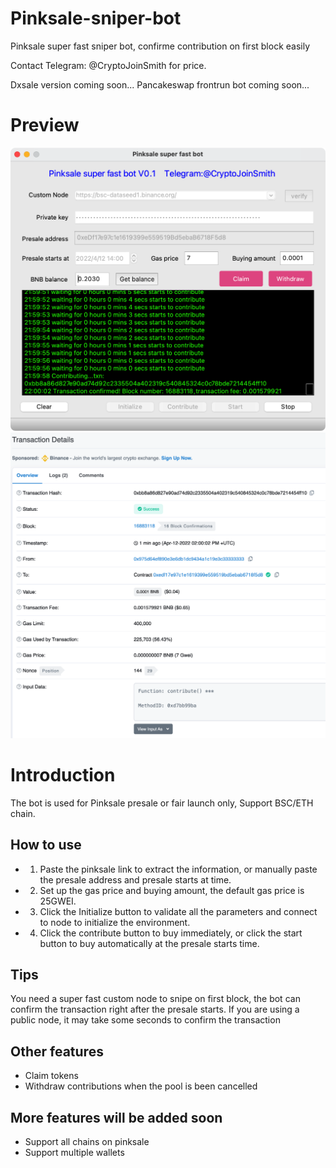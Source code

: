 # Pinksale-sniper-bot
Pinksale super fast sniper bot, confirme contribution on first block easily

Contact Telegram: @CryptoJoinSmith for price.

Dxsale version coming soon...
Pancakeswap frontrun bot coming soon...

# Preview

<img src="https://github.com/Crypto-KK/Pinksale-sniper-bot/blob/main/new_bot.png" />

<img src="https://github.com/Crypto-KK/Pinksale-sniper-bot/blob/main/new_transaction.png" />

# Introduction

The bot is used for Pinksale presale or fair launch only, Support BSC/ETH chain.

## How to use


* 1. Paste the pinksale link to extract the information, or manually paste the presale address and presale starts at time.

* 2. Set up the gas price and buying amount, the default gas price is 25GWEI.

* 3. Click the Initialize button to validate all the parameters and connect to node to initialize the environment.

* 4. Click the contribute button to buy immediately, or click the start button to buy automatically at the presale starts time.

## Tips

You need a super fast custom node to snipe on first block, the bot can confirm the transaction right after the presale starts. If you are using a public node, it may take some seconds to confirm the transaction


## Other features

* Claim tokens
* Withdraw contributions when the pool is been cancelled

## More features will be added soon

* Support all chains on pinksale
* Support multiple wallets
